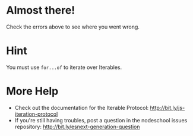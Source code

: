 # Almost there!

Check the errors above to see where you went wrong.

# Hint

You must use `for...of` to iterate over Iterables.

# More Help

 * Check out the documentation for the Iterable Protocol: http://bit.ly/js-iteration-protocol
 * If you're still having troubles, post a question in the nodeschool issues repository: http://bit.ly/esnext-generation-question

